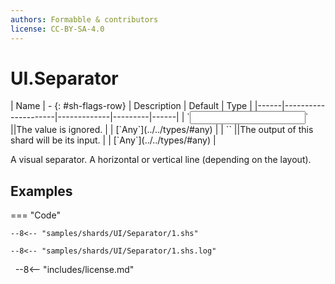 ```yaml
---
authors: Formabble & contributors
license: CC-BY-SA-4.0
---
```



# UI.Separator

<div class="sh-parameters" markdown="1">
| Name | - {: #sh-flags-row} | Description | Default | Type |
|------|---------------------|-------------|---------|------|
| `<input>` ||The value is ignored. | | [`Any`](../../types/#any) |
| `<output>` ||The output of this shard will be its input. | | [`Any`](../../types/#any) |

</div>

A visual separator. A horizontal or vertical line (depending on the layout).

## Examples

=== "Code"

  ```x86asm linenums="1"
  --8<-- "samples/shards/UI/Separator/1.shs"
  ```

  ```
  --8<-- "samples/shards/UI/Separator/1.shs.log"
  ```
&nbsp;
--8<-- "includes/license.md"

